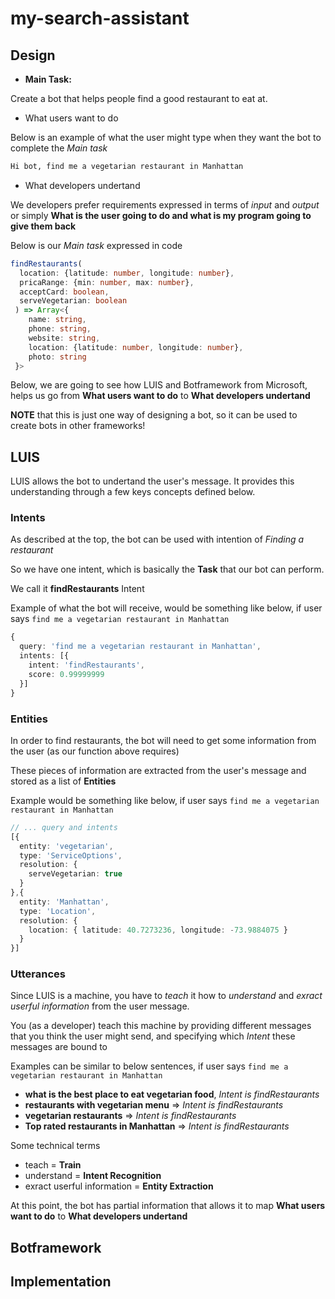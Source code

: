 # my-search-assistant

## Design

* **Main Task:** 

Create a bot that helps people find a good restaurant to eat at.

* What users want to do

Below is an example of what the user might type when they want the bot to complete the *Main task*

```sh
Hi bot, find me a vegetarian restaurant in Manhattan
```

* What developers undertand

We developers prefer requirements expressed in terms of *input* and *output* or simply **What is the user going to do and what is my program going to give them back**

Below is our *Main task* expressed in code
```typescript
findRestaurants(
  location: {latitude: number, longitude: number},
  pricaRange: {min: number, max: number},
  acceptCard: boolean,
  serveVegetarian: boolean
 ) => Array<{
    name: string,
    phone: string,
    website: string,
    location: {latitude: number, longitude: number},
    photo: string
 }>
 ```
 
 Below, we are going to see how LUIS and Botframework from Microsoft, helps us go from **What users want to do** to **What developers undertand**

**NOTE** that this is just one way of designing a bot, so it can be used to create bots in other frameworks!

## LUIS

LUIS allows the bot to undertand the user's message. It provides this understanding through a few keys concepts defined below.
 
### Intents

As described at the top, the bot can be used with intention of *Finding a restaurant*

So we have one intent, which is basically the **Task** that our bot can perform.

We call it **findRestaurants** Intent

Example of what the bot will receive, would be something like below, if user says `find me a vegetarian restaurant in Manhattan`

```typescript
{
  query: 'find me a vegetarian restaurant in Manhattan',
  intents: [{
    intent: 'findRestaurants',
    score: 0.99999999
  }]
}
```

### Entities

In order to find restaurants, the bot will need to get some information from the user (as our function above requires)

These pieces of information are extracted from the user's message and stored as a list of **Entities**

Example would be something like below, if user says `find me a vegetarian restaurant in Manhattan`

```typescript
// ... query and intents 
[{
  entity: 'vegetarian',
  type: 'ServiceOptions',
  resolution: {
    serveVegetarian: true
  }
},{
  entity: 'Manhattan',
  type: 'Location',
  resolution: {
    location: { latitude: 40.7273236, longitude: -73.9884075 }
  }
}]
```

### Utterances

Since LUIS is a machine, you have to *teach* it how to *understand* and *exract userful information* from the user message.

You (as a developer) teach this machine by providing different messages that you think the user might send, and specifying which *Intent* these messages are bound to

Examples can be similar to below sentences, if user says `find me a vegetarian restaurant in Manhattan`

* **what is the best place to eat vegetarian food**, *Intent is findRestaurants*
* **restaurants with vegetarian menu** => *Intent is findRestaurants*
* **vegetarian restaurants** => *Intent is findRestaurants*
* **Top rated restaurants in Manhattan** => *Intent is findRestaurants*


Some technical terms
* teach = **Train**
* understand = **Intent Recognition**
* exract userful information = **Entity Extraction**

At this point, the bot has partial information that allows it to map **What users want to do** to **What developers undertand**

## Botframework

### 


## Implementation
